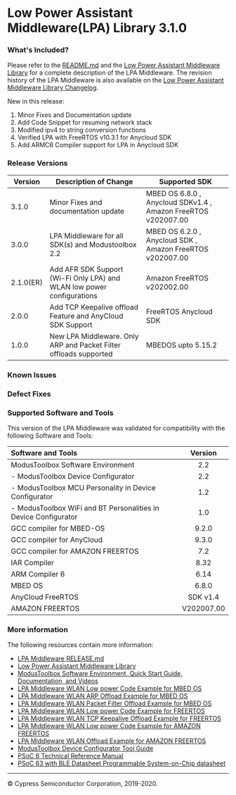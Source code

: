 # Low Power Assistant Middleware(LPA) Library 3.1.0

### What's Included?

Please refer to the [README.md](./README.md) and the [Low Power Assistant Middleware Library](https://cypresssemiconductorco.github.io/lpa/lpa_api_reference_manual/html/index.html) for a complete description of the LPA Middleware.
The revision history of the LPA Middleware is also available on the [Low Power Assistant Middleware Library Changelog](https://cypresssemiconductorco.github.io/lpa/lpa_api_reference_manual/html/index.html#group_lpa_changelog).

New in this release:
1. Minor Fixes and Documentation update
2. Add Code Snippet for resuming network stack
3. Modified ipv4 to string conversion functions
4. Verified LPA with FreeRTOS v10.3.1 for Anycloud SDK
5. Add ARMC6 Compiler support for LPA in Anycloud SDK

### Release Versions

|  Version         | Description of Change                                                  | Supported SDK                                                  |
| ---------------- | ---------------------------------------------------------------------- | -------------------------------------------------------------- |
| 3.1.0            | Minor Fixes and documentation update                                   | MBED OS 6.8.0 , Anycloud SDKv1.4 , Amazon FreeRTOS v202007.00  |
| 3.0.0            | LPA Middleware for all SDK(s) and Modustoolbox 2.2                     | MBED OS 6.2.0 , Anycloud SDK , Amazon FreeRTOS v202007.00      |
| 2.1.0(ER)        | Add AFR SDK Support (Wi-Fi Only LPA) and WLAN low power configurations | Amazon FreeRTOS v202002.00                                     |
| 2.0.0            | Add TCP Keepalive offload Feature and AnyCloud SDK Support             | FreeRTOS Anycloud SDK                                          |
| 1.0.0            | New LPA Middleware. Only ARP and Packet Filter offloads supported      | MBEDOS upto 5.15.2                                             |


### Known Issues

### Defect Fixes

### Supported Software and Tools
This version of the LPA Middleware was validated for compatibility with the following Software and Tools:

| Software and Tools                                                        | Version   |
| :---                                                                      | :------:  |
| ModusToolbox Software Environment                                         |   2.2     |
| - ModusToolbox Device Configurator                                        |   2.2     |
| - ModusToolbox MCU Personality in Device Configurator                     |   1.2     |
| - ModusToolbox WiFi and BT Personalities in Device Configurator           |   1.0     |
| GCC compiler for MBED-OS                                                  |   9.2.0   |
| GCC compiler for AnyCloud                                                 |   9.3.0   |
| GCC compiler for AMAZON FREERTOS                                          |   7.2     |
| IAR Compiler                                                              |   8.32    |
| ARM Compiler 6                                                            |   6.14    |
| MBED OS                                                                   |   6.8.0   |
| AnyCloud FreeRTOS                                                         | SDK v1.4  |
| AMAZON FREERTOS                                                           | V202007.00|

### More information
The following resources contain more information:
* [LPA Middleware RELEASE.md](./RELEASE.md)
* [Low Power Assistant Middleware Library](https://cypresssemiconductorco.github.io/lpa/lpa_api_reference_manual/html/index.html)
* [ModusToolbox Software Environment, Quick Start Guide, Documentation, and Videos](https://www.cypress.com/products/modustoolbox-software-environment)
* [LPA Middleware WLAN Low power Code Example for MBED OS](https://github.com/cypresssemiconductorco/mbed-os-example-wlan-lowpower)
* [LPA Middleware WLAN ARP Offload Example for MBED OS](https://github.com/cypresssemiconductorco/mbed-os-example-wlan-offload-arp)
* [LPA Middleware WLAN Packet Filter Offload Example for MBED OS](https://github.com/cypresssemiconductorco/mbed-os-example-wlan-offload-packet-filter)
* [LPA Middleware WLAN Low power Code Example for FREERTOS](https://github.com/cypresssemiconductorco/mtb-example-anycloud-wlan-lowpower)
* [LPA Middleware WLAN TCP Keepalive Offload Example for FREERTOS](https://github.com/cypresssemiconductorco/mtb-example-anycloud-offload-tcp-keepalive)
* [LPA Middleware WLAN Low power Code Example for AMAZON FREERTOS](https://github.com/cypresssemiconductorco/afr-example-wlan-lowpower)
* [LPA Middleware WLAN Offload Example for AMAZON FREERTOS](https://github.com/cypresssemiconductorco/afr-example-wlan-offloads)
* [ModusToolbox Device Configurator Tool Guide](https://www.cypress.com/ModusToolboxDeviceConfig)
* [PSoC 6 Technical Reference Manual](https://www.cypress.com/documentation/technical-reference-manuals/psoc-6-mcu-psoc-63-ble-architecture-technical-reference)
* [PSoC 63 with BLE Datasheet Programmable System-on-Chip datasheet](http://www.cypress.com/ds218787)
  
---
© Cypress Semiconductor Corporation, 2019-2020.

